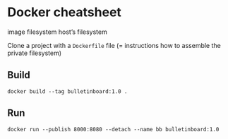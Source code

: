 # Docker cheatsheet

image filesystem
 host’s filesystem

Clone a project with a `Dockerfile` file (= instructions how to assemble the private filesystem)

## Build
```
docker build --tag bulletinboard:1.0 .
```

## Run
```
docker run --publish 8000:8080 --detach --name bb bulletinboard:1.0
```
